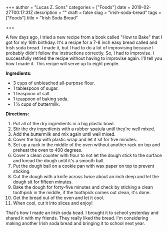 +++
author = "Lucas Z. Sons"
categories = ["Foods"]
date = 2019-02-27T00:17:31Z
description = ""
draft = false
slug = "irish-soda-bread"
tags = ["Foods"]
title = "Irish Soda Bread"

+++

A few days ago, I tried a new recipe from a book called "How to Bake" that I got for my 16th birthday. It's a recipe for a 7-8 inch easy bread called and Irish soda bread. I made it, but I had to do a lot of improvising because I probably didn't follow the instructions correctly.  So, I had to improvise. I successfully retried the recipe without having to improvise again. I'll tell you how I made it. This recipe will serve up to eight people.

**Ingredients:**

* 3 cups of unbleached all-purpose flour.
* 1 tablespoon of sugar.
* 1 teaspoon of salt.
* 1 teaspoon of baking soda.
* 1 ½ cups of buttermilk.

**Directions:**

1. Put all of the dry ingredients in a big plastic bowl.
2. Stir the dry ingredients with a rubber spatula until they're well mixed.
3. Add the buttermilk and mix again until well mixed.
4. Cover the top with plastic wrap and let it sit for five minutes.
5. Set up a rack in the middle of the oven without another rack on top and preheat the oven to 400 degrees.
6. Cover a clean counter with flour to not let the dough stick to the surface and knead the dough until it's a smooth ball.
7. Put the dough ball on a cookie pan with wax paper on top to prevent sticking.
8. Cut the dough with a knife across twice about an inch deep and let the dough sit for fifteen minutes.
9. Bake the dough for forty-five minutes and check by sticking a clean toothpick in the middle, if the toothpick comes out clean, it's done.
10. Get the bread out of the oven and let it cool.
11. When cool, cut it into slices and enjoy!

That's how I made an Irish soda bead. I brought it to school yesterday and shared it with my friends. They really liked the bread. I'm considering making another Irish soda bread and bringing it to school next year.

